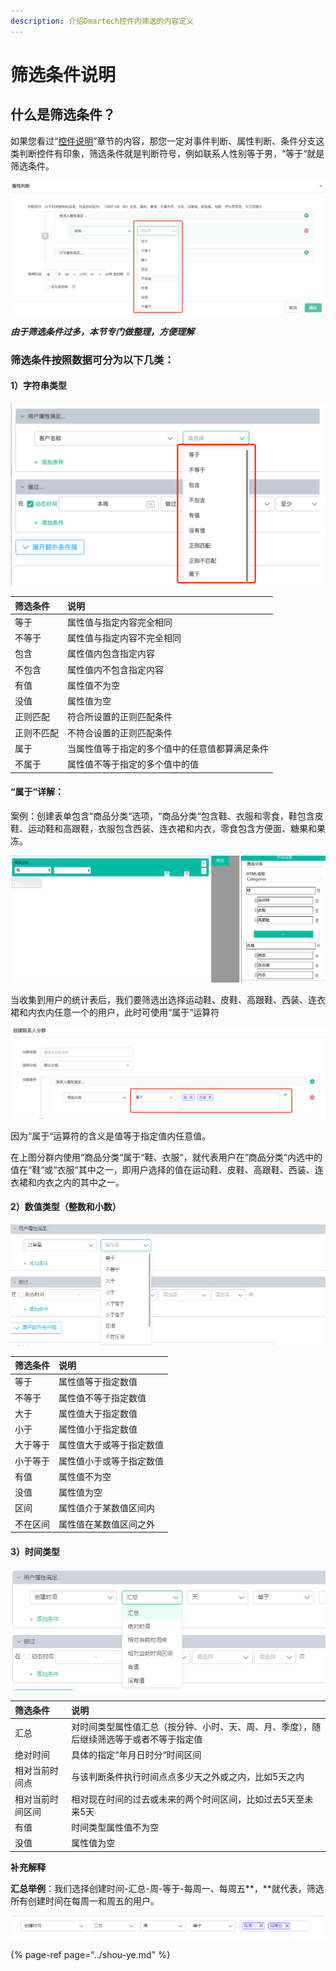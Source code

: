 ```yaml
---
description: 介绍Dmartech控件内筛选的内容定义
---
```


# 筛选条件说明

## 什么是筛选条件？

如果您看过“[控件说明](https://doc.dmartech.cn/ji-ben-gai-nian/kong-jian-shuo-ming)”章节的内容，那您一定对事件判断、属性判断、条件分支这类判断控件有印象，筛选条件就是判断符号，例如联系人性别等于男，“等于“就是筛选条件。

![](../.gitbook/assets/image%20%28613%29.png)

_**由于筛选条件过多，本节专门做整理，方便理解**_

### 筛选条件按照数据可分为以下几类：

#### 1）字符串类型

![](../.gitbook/assets/18%20%281%29.png)

| 筛选条件 | 说明 |
| :--- | :--- |
| 等于 | 属性值与指定内容完全相同 |
| 不等于 | 属性值与指定内容不完全相同 |
| 包含 | 属性值内包含指定内容 |
| 不包含 | 属性值内不包含指定内容 |
| 有值 | 属性值不为空 |
| 没值 | 属性值为空 |
| 正则匹配 | 符合所设置的正则匹配条件 |
| 正则不匹配 | 不符合设置的正则匹配条件 |
| 属于 | 当属性值等于指定的多个值中的任意值都算满足条件 |
| 不属于 | 属性值不等于指定的多个值中的值 |

#### “属于“详解：

案例：创建表单包含“商品分类“选项，“商品分类“包含鞋、衣服和零食，鞋包含皮鞋、运动鞋和高跟鞋，衣服包含西装、连衣裙和内衣，零食包含方便面、糖果和果冻。

![&#xFF08;&#x8868;&#x5355;&#xFF09;](../.gitbook/assets/28.png)

当收集到用户的统计表后，我们要筛选出选择运动鞋、皮鞋、高跟鞋、西装、连衣裙和内衣内任意一个的用户，此时可使用“属于“运算符

![](../.gitbook/assets/484.png)

因为“属于“运算符的含义是值等于指定值内任意值。

在上图分群内使用“商品分类“属于“鞋、衣服“，就代表用户在“商品分类“内选中的值在“鞋“或“衣服“其中之一，即用户选择的值在运动鞋、皮鞋、高跟鞋、西装、连衣裙和内衣之内的其中之一。

#### 2）数值类型（整数和小数）

![](../.gitbook/assets/13.png)

| 筛选条件 | 说明 |
| :--- | :--- |
| 等于 | 属性值等于指定数值 |
| 不等于 | 属性值不等于指定数值 |
| 大于 | 属性值大于指定数值 |
| 小于 | 属性值小于指定数值 |
| 大于等于 | 属性值大于或等于指定数值 |
| 小于等于 | 属性值小于或等于指定数值 |
| 有值 | 属性值不为空 |
| 没值 | 属性值为空 |
| 区间 | 属性值介于某数值区间内 |
| 不在区间 | 属性值在某数值区间之外 |

#### 3）时间类型

![](../.gitbook/assets/15.png)

| 筛选条件 | 说明 |
| :--- | :--- |
| 汇总 | 对时间类型属性值汇总（按分钟、小时、天、周、月、季度），随后继续筛选等于或者不等于指定值 |
| 绝对时间 | 具体的指定“年月日时分“时间区间 |
| 相对当前时间点 | 与该判断条件执行时间点点多少天之外或之内，比如5天之内 |
| 相对当前时间区间 | 相对现在时间的过去或未来的两个时间区间，比如过去5天至未来5天 |
| 有值 | 时间类型属性值不为空 |
| 没值 | 属性值为空 |

**补充解释**

**汇总举例**：我们选择创建时间-汇总-周-等于-每周一、每周五**，**就代表，筛选所有创建时间在每周一和周五的用户。

![](../.gitbook/assets/16.png)

{% page-ref page="../shou-ye.md" %}

